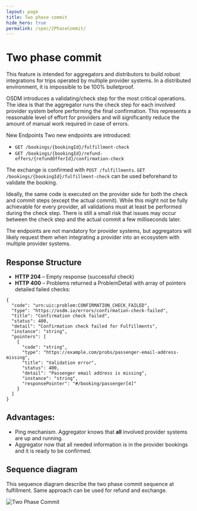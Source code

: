 ```yaml
---
layout: page
title: Two phase commit
hide_hero: true
permalink: /spec/2PhaseCommit/
---
```


# Two phase commit

This feature is intended for aggregators and distributors to build robust
integrations for trips operated by multiple provider systems. In a distributed
environment, it is impossible to be 100% bulletproof.

OSDM introduces a validating/check step for the most critical operations. The
idea is that the aggregator runs the check step for each involved provider
system before performing the final confirmation. This represents a reasonable
level of effort for providers and will significantly reduce the amount of manual
work required in case of errors.

New Endpoints Two new endpoints are introduced:

- `GET /bookings/{bookingId}/fulfillment-check`
- `GET /bookings/{bookingId}/refund-offers/{refundOfferId}/confirmation-check`

The exchange is confirmed with `POST /fulfillments`.
`GET /bookings/{bookingId}/fulfillment-check` can be used beforehand to validate
the booking.

Ideally, the same code is executed on the provider side for both the check and
commit steps (except the actual commit). While this might not be fully
achievable for every provider, all validations must at least be performed during
the check step. There is still a small risk that issues may occur between the
check step and the actual commit a few milliseconds later.

The endpoints are not mandatory for provider systems, but aggregators will
likely request them when integrating a provider into an ecosystem with multiple
provider systems.

## Response Structure

- **HTTP 204** – Empty response (successful check)
- **HTTP 400** – Problems returned a ProblemDetail with array of pointers
  detailed failed checks:

```
{
  "code": "urn:uic:problem:CONFIRMATION_CHECK_FAILED",
  "type": "https://osdm.io/errors/confirmation-check-failed",
  "title": "Confirmation check failed",
  "status": 400,
  "detail": "Confirmation check failed for Fulfillments",
  "instance": "string",
  "pointers": [
    {
      "code": "string",
      "type": "https://example.com/probs/passenger-email-address-missing",
      "title": "Validation error",
      "status": 400,
      "detail": "Passenger email address is missing",
      "instance": "string",
      "responsePointer": "#/booking/passenger[4]"
    }
  ]
}
```

## Advantages:

- Ping mechanism. Aggregator knows that **all** involved provider systems are up
  and running.
- Aggregator now that all needed information is in the provider bookings and it
  is ready to be confirmed.

## Sequence diagram

This sequence diagram describe the two phase commit sequence at fulfillment.
Same approach can be used for refund and exchange.

![Two Phase Commit](../../images/2PCommit.png)
